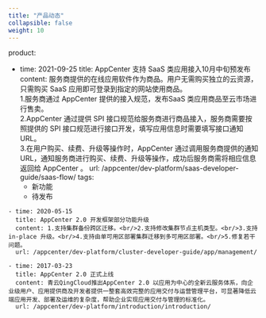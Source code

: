 ```yaml
---
title: "产品动态"
collapsible: false
weight: 10
---
```


product:

   - time: 2021-09-25
      title: AppCenter 支持 SaaS 类应用接入10月中旬预发布
      content: 服务商提供的在线应用软件作为商品。用户无需购买独立的云资源，只需购买 SaaS 应用即可登录到指定的网站使用商品。<br/>1.服务商通过 AppCenter 提供的接入规范，发布SaaS 类应用商品至云市场进行售卖。<br/>2.AppCenter 通过提供 SPI 接口规范给服务商进行商品接入，服务商需要按照提供的 SPI 接口规范进行接口开发，填写应用信息时需要填写接口通知 URL。<br/>3.在用户购买、续费、升级等操作时，AppCenter 通过调用服务商提供的通知URL，通知服务商进行购买、续费、升级等操作，成功后服务商需将相应信息返回给 AppCenter 。
      url: /appcenter/dev-platform/saas-developer-guide/saas-flow/
      tags:
      - 新功能
      - 待发布

    - time: 2020-05-15
      title: AppCenter 2.0 开发框架部分功能升级
      content: 1.支持集群备份跨区迁移。<br/>2.支持修改集群节点主机类型。<br/>3.支持 in-place 升级。<br/>4.支持由单可用区部署集群迁移到多可用区部署。<br/>5.修复若干问题。
      url: /appcenter/dev-platform/cluster-developer-guide/app/management/

    - time: 2017-03-23
      title: AppCenter 2.0 正式上线
      content: 青云QingCloud推出AppCenter 2.0 以应用为中心的全新云服务体系，向企业级用户、应用提供商及开发者提供一整套高效完整的应用交付与运营管理平台，可显著降低云端应用开发、部署及运维的复杂度，帮助企业实现应用交付与管理的标准化。
      url: /appcenter/dev-platform/introduction/introduction/

